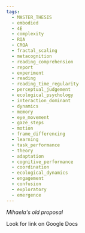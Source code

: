 ```yaml
---
tags:
  - MASTER_THESIS
  - embodied
  - 4E
  - complexity
  - RQA
  - CRQA
  - fractal_scaling
  - metacognition
  - reading_comprehension
  - report
  - experiment
  - reading
  - reading_time_regularity
  - perceptual_judgement
  - ecological_psychology
  - interaction_dominant
  - dynamics
  - memory
  - eye_movement
  - gaze_steps
  - motion
  - frame_differencing
  - learning
  - task_performance
  - theory
  - adaptation
  - cognitive_performance
  - coordination
  - ecological_dynamics
  - engagement
  - confusion
  - exploratory
  - emergence
---
```


*Mihaela's old proposal*

Look for link on Google Docs